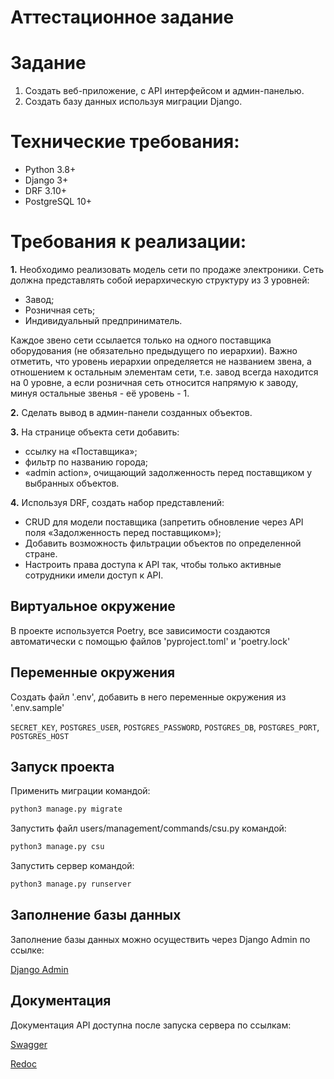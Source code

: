 #   Аттестационное задание

# Задание
1. Создать веб-приложение, с API интерфейсом и админ-панелью.
2. Создать базу данных используя миграции Django.

# Технические требования:
* Python 3.8+
* Django 3+
* DRF 3.10+
* PostgreSQL 10+

# Требования к реализации:

**1.** Необходимо реализовать модель сети по продаже электроники.
Сеть должна представлять собой иерархическую структуру из 3 уровней:

* Завод;
* Розничная сеть;
* Индивидуальный предприниматель.

Каждое звено сети ссылается только на одного поставщика оборудования 
(не обязательно предыдущего по иерархии). Важно отметить, что уровень иерархии 
определяется не названием звена, а отношением к остальным элементам сети, 
т.е. завод всегда находится на 0 уровне, а если розничная сеть относится напрямую к заводу, 
минуя остальные звенья - её уровень - 1.

**2.** Сделать вывод в админ-панели созданных объектов.

**3.** На странице объекта сети добавить:
* ссылку на «Поставщика»;
* фильтр по названию города;
* «admin action», очищающий задолженность перед поставщиком у выбранных объектов.

**4.** Используя DRF, создать набор представлений:
* CRUD для модели поставщика (запретить обновление через API поля «Задолженность перед поставщиком»);
* Добавить возможность фильтрации объектов по определенной стране.
* Настроить права доступа к API так, чтобы только активные сотрудники имели доступ к API.

## Виртуальное окружение

В проекте используется Poetry, все зависимости создаются автоматически с помощью файлов 'pyproject.toml' и 'poetry.lock'
   
## Переменные окружения

Создать файл '.env', добавить в него переменные окружения из '.env.sample'

`SECRET_KEY`,
`POSTGRES_USER`,
`POSTGRES_PASSWORD`,
`POSTGRES_DB`,
`POSTGRES_PORT`,
`POSTGRES_HOST`

## Запуск проекта

Применить миграции командой:

```bash
python3 manage.py migrate
```
Запустить файл users/management/commands/csu.py командой:

```bash
python3 manage.py csu
```
Запустить сервер командой:

```bash
python3 manage.py runserver
```


## Заполнение базы данных

Заполнение базы данных можно осуществить через Django Admin по ссылке:

[Django Admin](http://localhost:8000/admin/)


## Документация 

Документация API доступна после запуска сервера по ссылкам:

[Swagger](http://localhost:8000/swagger/)

[Redoc](http://localhost:8000/redoc/)